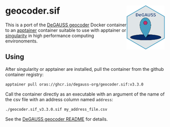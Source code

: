 # geocoder.sif <a href='https://degauss.org'><img src='https://github.com/degauss-org/degauss_hex_logo/raw/main/PNG/degauss_hex.png' align='right' height='138.5' /></a>


This is a port of the [DeGAUSS geocoder](https://github.com/degauss-org/geocoder) Docker container to an [apptainer](https://apptainer.org/) container suitable to use with apptainer or [singularity](https://github.com/sylabs/singularity) in high performance computing environoments.

## Using

After singularity or apptainer are installed, pull the container from the github container registry:

```sh
apptainer pull oras://ghcr.io/degauss-org/geocoder.sif:v3.3.0
```

Call the container directly as an executable with an argument of the name of the csv file with an address column named `address`:

```sh
./geocoder.sif_v3.3.0.sif my_address_file.csv
```

See the [DeGAUSS geocoder README](https://github.com/degauss-org/geocoder?tab=readme-ov-file#geocoder-) for details.
